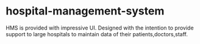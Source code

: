 # hospital-management-system
HMS is provided with impressive UI. Designed with the intention to provide support to large hospitals to maintain data of their patients,doctors,staff. 
